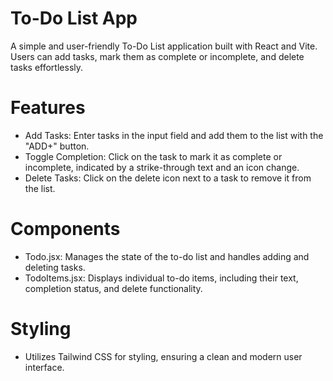 # To-Do List App
A simple and user-friendly To-Do List application built with React and Vite.
Users can add tasks, mark them as complete or incomplete, and delete tasks effortlessly.

# Features
- Add Tasks: Enter tasks in the input field and add them to the list with the "ADD+" button.
- Toggle Completion: Click on the task to mark it as complete or incomplete, indicated by a strike-through text and an icon change.
- Delete Tasks: Click on the delete icon next to a task to remove it from the list.

# Components
- Todo.jsx: Manages the state of the to-do list and handles adding and deleting tasks.
- TodoItems.jsx: Displays individual to-do items, including their text, completion status, and delete functionality.

# Styling
- Utilizes Tailwind CSS for styling, ensuring a clean and modern user interface.
